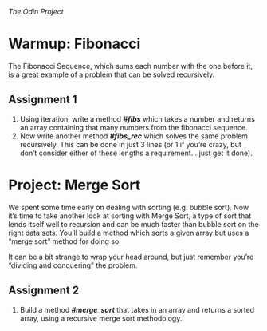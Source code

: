 
*The Odin Project*

# Warmup: Fibonacci

The Fibonacci Sequence, which sums each number with the one before it, is a great example of a problem that can be solved recursively.

## Assignment 1

1. Using iteration, write a method _**#fibs**_ which takes a number and returns an array containing that many numbers from the fibonacci sequence.
2. Now write another method **_#fibs_rec_** which solves the same problem recursively. This can be done in just 3 lines (or 1 if you’re crazy, but don’t consider either of these lengths a requirement… just get it done).

# Project: Merge Sort

We spent some time early on dealing with sorting (e.g. bubble sort). Now it’s time to take another look at sorting with Merge Sort, a type of sort that lends itself well to recursion and can be much faster than bubble sort on the right data sets. You’ll build a method which sorts a given array but uses a “merge sort” method for doing so.

It can be a bit strange to wrap your head around, but just remember you’re “dividing and conquering” the problem.

## Assignment 2

1. Build a method **_#merge_sort_** that takes in an array and returns a sorted array, using a recursive merge sort methodology.
